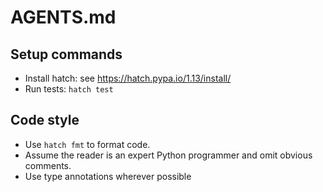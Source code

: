 # AGENTS.md

## Setup commands
- Install hatch: see https://hatch.pypa.io/1.13/install/
- Run tests: `hatch test`

## Code style
- Use `hatch fmt` to format code.
- Assume the reader is an expert Python programmer and omit obvious comments.
- Use type annotations wherever possible